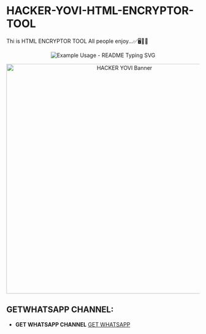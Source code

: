 # HACKER-YOVI-HTML-ENCRYPTOR-TOOL
Thi is HTML ENCRYPTOR TOOL All people enjoy...✅🖥️🧑‍💻
<p align="center">
  <img src="https://readme-typing-svg.demolab.com/?lines=This+is+HTML+ENCRYPTOR+TOOL!;DEVELOPED+BY+HACKER+YOVI&font=Fira%20Code&center=true&width=380&height=50&duration=4000&pause=1000" alt="Example Usage - README Typing SVG">
</p>
<p align="center">
  <img src="https://files.catbox.moe/4p88v8.jpg" alt="HACKER YOVI Banner" width="600"/>
</p>


## GETWHATSAPP CHANNEL:

- **GET WHATSAPP CHANNEL** [GET WHATSAPP](https://whatsapp.com/channel/0029VbBB7X96mYPMbf8not2q)
